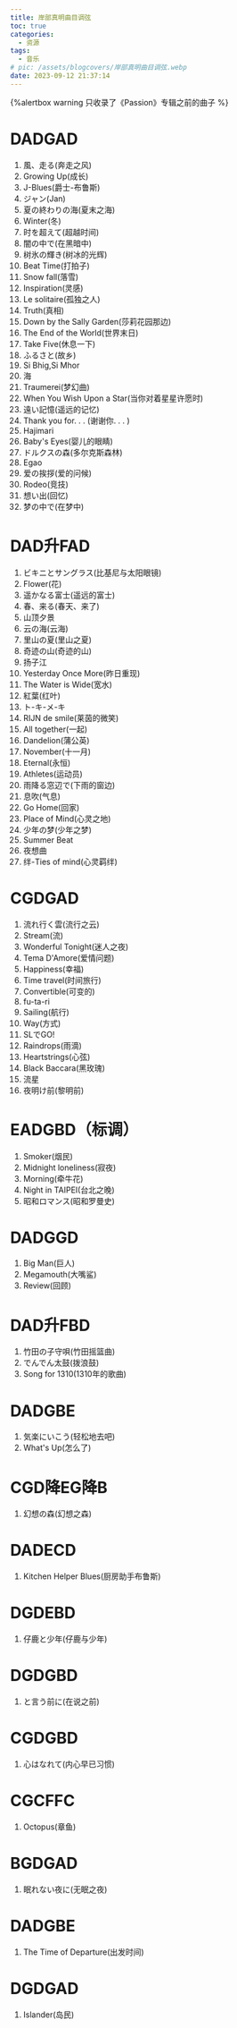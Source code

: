 ```yaml
---
title: 岸部真明曲目调弦
toc: true
categories:
  - 资源
tags:
  - 音乐
# pic: /assets/blogcovers/岸部真明曲目调弦.webp
date: 2023-09-12 21:37:14
---
```


{%alertbox warning
只收录了《Passion》专辑之前的曲子
%}

# DADGAD
1. 風、走る(奔走之风)
2. Growing Up(成长)
3. J-Blues(爵士-布鲁斯)
4. ジャン(Jan)
5. 夏の終わりの海(夏末之海)
6. Winter(冬)
7. 时を超えて(超越时间)
8. 闇の中で(在黑暗中)
9. 树氷の輝き(树冰的光辉)
10. Beat Time(打拍子)
11. Snow fall(落雪)
12. Inspiration(灵感)
13. Le solitaire(孤独之人)
14. Truth(真相)
15. Down by the Sally Garden(莎莉花园那边)
16. The End of the World(世界末日)
17. Take Five(休息一下)
18. ふるさと(故乡)
19. Si Bhig,Si Mhor
20. 海
21. Traumerei(梦幻曲)
22. When You Wish Upon a Star(当你对着星星许愿时)
23. 遠い記憶(遥远的记忆)
24. Thank you for. . . (谢谢你. . . )
25. Hajimari
26. Baby's Eyes(婴儿的眼睛)
27. ドルクスの森(多尔克斯森林)
28. Egao
29. 爱の挨拶(爱的问候)
30. Rodeo(竞技)
31. 想い出(回忆)
32. 梦の中で(在梦中)

# DAD升FAD
1. ビキニとサングラス(比基尼与太阳眼镜)
2. Flower(花)
3. 遥かなる富士(遥远的富士)
4. 春、来る(春天、来了)
5. 山顶夕景
6. 云の海(云海)
7. 里山の夏(里山之夏)
8. 奇迹の山(奇迹的山)
9. 扬子江
10. Yesterday Once More(昨日重现)
11. The Water is Wide(宽水)
12. 紅葉(红叶)
13. ト-キ-メ-キ
14. RIJN de smile(莱茵的微笑)
15. All together(一起)
16. Dandelion(蒲公英)
17. November(十一月)
18. Eternal(永恒)
19. Athletes(运动员)
20. 雨降る窓辺で(下雨的窗边)
21. 息吹(气息)
22. Go Home(回家)
23. Place of Mind(心灵之地)
24. 少年の梦(少年之梦)
25. Summer Beat
26. 夜想曲
27. 绊-Ties of mind(心灵羁绊)

# CGDGAD
1. 流れ行く雲(流行之云)
2. Stream(流)
3. Wonderful Tonight(迷人之夜)
4. Tema D'Amore(爱情问题)
5. Happiness(幸福)
6. Time travel(时间旅行)
7. Convertible(可变的)
8. fu-ta-ri
9. Sailing(航行)
10. Way(方式)
11. SLでGO!
12. Raindrops(雨滴)
13. Heartstrings(心弦)
14. Black Baccara(黑玫瑰)
15. 流星
16. 夜明け前(黎明前)

# EADGBD（标调）
1. Smoker(烟民)
2. Midnight loneliness(寂夜)
3. Morning(牵牛花)
4. Night in TAIPEI(台北之晚)
5. 昭和ロマンス(昭和罗曼史)

# DADGGD
1. Big Man(巨人)
2. Megamouth(大嘴鲨)
3. Review(回顾)

# DAD升FBD
1. 竹田の子守唄(竹田摇篮曲)
2. でんでん太鼓(拨浪鼓)
3. Song for 1310(1310年的歌曲)

# DADGBE
1. 気楽にいこう(轻松地去吧)
2. What's Up(怎么了)

# CGD降EG降B
1. 幻想の森(幻想之森)

# DADECD
1. Kitchen Helper Blues(厨房助手布鲁斯)

# DGDEBD
1. 仔鹿と少年(仔鹿与少年)

# DGDGBD
1. と言う前に(在说之前)

# CGDGBD
1. 心はなれて(内心早已习惯)

# CGCFFC
1. Octopus(章鱼)

# BGDGAD
1. 眠れない夜に(无眠之夜)

# DADGBE
1. The Time of Departure(出发时间)

# DGDGAD
1. Islander(岛民)